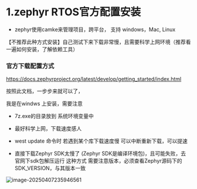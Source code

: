 # 1.zephyr RTOS官方配置安装

- zephyr使用camke来管理项目，跨平台， 支持 windows，Mac, Linux

【不推荐此种方式安装】自己测试下来下载非常慢，且需要科学上网环境（推荐看一遍如何安装，了解依赖工具）



### 官方下载配置方式

https://docs.zephyrproject.org/latest/develop/getting_started/index.html

按照此文档，一步步来就可以了，

我是在windws 上安装，需要注意

- 7z.exe的目录放到 系统环境变量中

- 最好科学上网，下载速度感人

- west update  命令时  若遇到某个库下载速度慢 可以中断重新下载，可以提速

- 直接下载Zephyr SDK太慢了 (Zephyr SDK是编译环境包)，且可能失败，去官网下sdk包解压运行  这种方式 需要注意版本，必须查看Zephyr源码下的SDK_VERSION，与其版本一致

![image-20250407235946561](https://newbie-typora.oss-cn-shenzhen.aliyuncs.com/TyporaJPG/image-20250407235946561.png)



